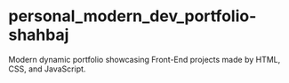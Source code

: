 # personal_modern_dev_portfolio-shahbaj
Modern dynamic portfolio showcasing Front-End projects made by HTML, CSS, and JavaScript.
